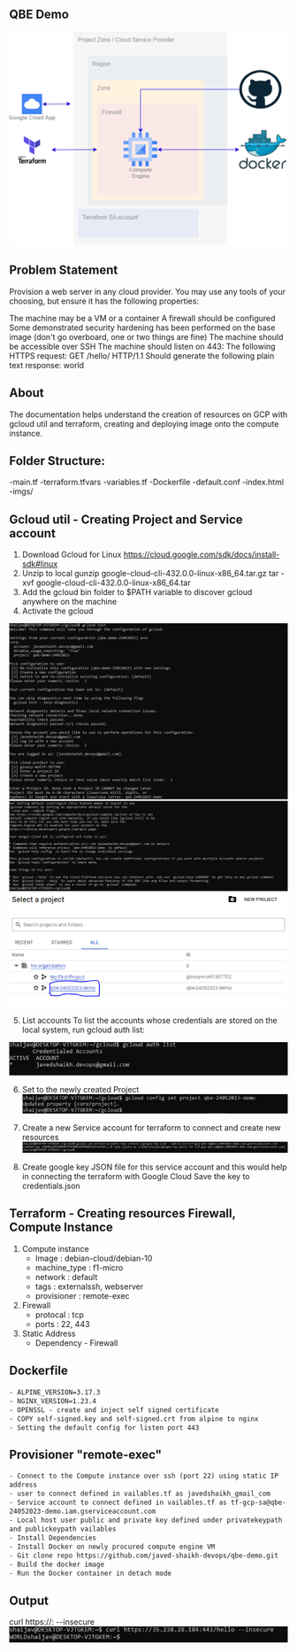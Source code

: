 ## QBE Demo

![image](https://github.com/javed-shaikh-devops/qbe-demo/blob/main/imgs/arch.png)

## Problem Statement 

Provision a web server in any cloud provider. You may use any tools of your choosing, but ensure it has the following properties:

The machine may be a VM or a container
A firewall should be configured
Some demonstrated security hardening has been performed on the base image (don't go overboard, one or two things are fine)
The machine should be accessible over SSH
The machine should listen on 443:
The following HTTPS request: GET /hello/ HTTP/1.1
Should generate the following plain text response: world

## About 

The documentation helps understand the creation of resources on GCP with gcloud util and terraform, creating and deploying image onto the compute instance.

## Folder Structure:

 -main.tf
 -terraform.tfvars
 -variables.tf
 -Dockerfile
 -default.conf
 -index.html
 -imgs/

## Gcloud util - Creating Project and Service account 

1. Download Gcloud for Linux 
  https://cloud.google.com/sdk/docs/install-sdk#linux
2. Unzip to local 
   gunzip google-cloud-cli-432.0.0-linux-x86_64.tar.gz
   tar -xvf google-cloud-cli-432.0.0-linux-x86_64.tar
3. Add the gcloud bin folder to $PATH variable to discover gcloud anywhere on the machine
4. Activate the gcloud 
    
 ![image](https://github.com/javed-shaikh-devops/qbe-demo/blob/main/imgs/create_project.png)
 ![image](https://github.com/javed-shaikh-devops/qbe-demo/blob/main/imgs/create_project_1.png)
 ![image](https://github.com/javed-shaikh-devops/qbe-demo/blob/main/imgs/create_project_2.png)
 
5. List accounts
   To list the accounts whose credentials are stored on the local system, 
   run gcloud auth list:
 
![image](https://github.com/javed-shaikh-devops/qbe-demo/blob/main/imgs/auth_list.png)

6. Set to the newly created Project 
![image](https://github.com/javed-shaikh-devops/qbe-demo/blob/main/imgs/set_project.png)

7. Create a new Service account for terraform to connect and create new resources 
![image](https://github.com/javed-shaikh-devops/qbe-demo/blob/main/imgs/create_service_account.png)

8. Create google key JSON file for this service account and this would help in connecting the terraform with Google Cloud
   Save the key to credentials.json

## Terraform - Creating resources Firewall, Compute Instance

    
 1. Compute instance 
	- Image : debian-cloud/debian-10
	- machine_type : f1-micro
	- network : default 
	- tags : externalssh, webserver
	- provisioner : remote-exec
2. Firewall
	- protocal : tcp
	- ports : 22, 443
3. Static Address
    - Dependency - Firewall 
	
## Dockerfile

	- ALPINE_VERSION=3.17.3
	- NGINX_VERSION=1.23.4
	- OPENSSL - create and inject self signed certificate
	- COPY self-signed.key and self-signed.crt from alpine to nginx
    - Setting the default config for listen port 443

## Provisioner "remote-exec"	
	- Connect to the Compute instance over ssh (port 22) using static IP address
	- user to connect defined in vailables.tf as javedshaikh_gmail_com
 	- Service account to connect defined in vailables.tf as tf-gcp-sa@qbe-24052023-demo.iam.gserviceaccount.com
	- Local host user public and private key defined under privatekeypath and publickeypath vailables
	- Install Dependencies
	- Install Docker on newly procured compute engine VM
	- Git clone repo https://github.com/javed-shaikh-devops/qbe-demo.git
	- Build the docker image 
	- Run the Docker container in detach mode

## Output 
curl https://<IP>:<PORT> --insecure
![image](https://github.com/javed-shaikh-devops/qbe-demo/blob/main/imgs/output.png)